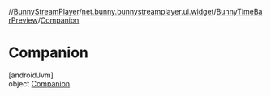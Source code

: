 //[BunnyStreamPlayer](../../../../index.md)/[net.bunny.bunnystreamplayer.ui.widget](../../index.md)/[BunnyTimeBarPreview](../index.md)/[Companion](index.md)

# Companion

[androidJvm]\
object [Companion](index.md)